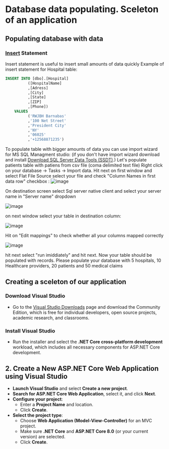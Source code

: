 # Database data populating. Sceleton of an application
## Populating database with data

### [Insert](https://www.w3schools.com/sql/sql_insert.asp) Statement
Insert statement is useful to insert small amounts of data quickly 
Example of insert statement for Hospital table:
 ```sql
INSERT INTO [dbo].[Hospital]
           ([HospitalName]
           ,[Adress]
           ,[City]
           ,[State]
           ,[ZIP]
           ,[Phone])
     VALUES
           ('RWJBH Barnabas'
           ,'100 Net Street'
           ,'President City'
           ,'NY'
           ,'06025'
           ,'+12568871235')
 ```
To populate table with bigger amounts of data you can use import wizard for MS SQL Managment studio: 
(if you don't have import wizard download and install  [Download SQL Server Data Tools (SSDT)](https://learn.microsoft.com/en-us/sql/ssdt/download-sql-server-data-tools-ssdt?view=sql-server-ver16).)
Let's populate patients table with patiens from csv file (coma delimited text file)
Right click on your database -> Tasks -> Import data. Hit next on first window and select Flat File Source 
select your file and check "Column Names in first data row" checkbox :
![image](https://github.com/user-attachments/assets/11b0c32b-9f13-4600-86e1-ff222a1a18ab)

On destination screen select Sql server native client and select your server name in "Server name" dropdown

![image](https://github.com/user-attachments/assets/b8cd9c89-c01d-45ac-9660-a5c4cc8a6966)

on next window select your table in destination column:

![image](https://github.com/user-attachments/assets/6259a559-aa7e-4b4d-8469-2e08dd6886f3)

Hit on "Edit mappings" to check whether all your columns mapped correctly

![image](https://github.com/user-attachments/assets/3ab2bede-1f4d-4045-a5d3-966ff1afffbd)

hit next 
select "run imiddiately" and hit next. 
Now your table should be populated with records.
Please populate your database with 5 hospitals, 10 Healthcare providers, 20 patients and 50 medical claims
## Creating a sceleton of our application

### Download Visual Studio
- Go to the [Visual Studio Downloads](https://visualstudio.microsoft.com/downloads/) page and download the Community Edition, which is free for individual developers, open source projects, academic research, and classrooms.

### Install Visual Studio
- Run the installer and select the **.NET Core cross-platform development** workload, which includes all necessary components for ASP.NET Core development.

## 2. Create a New ASP.NET Core Web Application using Visual Studio

- **Launch Visual Studio** and select **Create a new project**.
- **Search for ASP.NET Core Web Application**, select it, and click **Next**.
- **Configure your project**:
  - Enter a **Project Name** and location.
  - Click **Create**.
- **Select the project type**:
  - Choose **Web Application (Model-View-Controller)** for an MVC project.
  - Make sure **.NET Core** and **ASP.NET Core 8.0** (or your current version) are selected.
  - Click **Create**.
